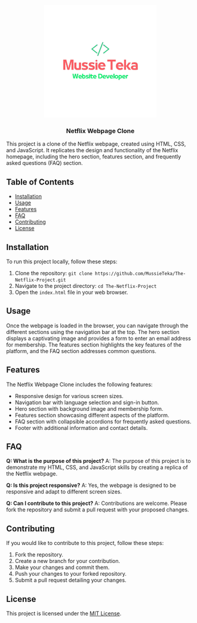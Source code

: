 <div align="center">
  <img src="mussie.png" alt="logo" width="300px"  height="300px" />
  <br/>
  <h3><b>Netflix Webpage Clone</b></h3>
</div>

This project is a clone of the Netflix webpage, created using HTML, CSS, and JavaScript. It replicates the design and functionality of the Netflix homepage, including the hero section, features section, and frequently asked questions (FAQ) section.

## Table of Contents

- [Installation](#installation)
- [Usage](#usage)
- [Features](#features)
- [FAQ](#faq)
- [Contributing](#contributing)
- [License](#license)

## Installation

To run this project locally, follow these steps:

1. Clone the repository: `git clone https://github.com/MussieTeka/The-Netflix-Project.git`
2. Navigate to the project directory: `cd The-Netflix-Project`
3. Open the `index.html` file in your web browser.

## Usage

Once the webpage is loaded in the browser, you can navigate through the different sections using the navigation bar at the top. The hero section displays a captivating image and provides a form to enter an email address for membership. The features section highlights the key features of the platform, and the FAQ section addresses common questions.

## Features

The Netflix Webpage Clone includes the following features:

- Responsive design for various screen sizes.
- Navigation bar with language selection and sign-in button.
- Hero section with background image and membership form.
- Features section showcasing different aspects of the platform.
- FAQ section with collapsible accordions for frequently asked questions.
- Footer with additional information and contact details.

## FAQ

**Q: What is the purpose of this project?**
A: The purpose of this project is to demonstrate my HTML, CSS, and JavaScript skills by creating a replica of the Netflix webpage.

**Q: Is this project responsive?**
A: Yes, the webpage is designed to be responsive and adapt to different screen sizes.

**Q: Can I contribute to this project?**
A: Contributions are welcome. Please fork the repository and submit a pull request with your proposed changes.

## Contributing

If you would like to contribute to this project, follow these steps:

1. Fork the repository.
2. Create a new branch for your contribution.
3. Make your changes and commit them.
4. Push your changes to your forked repository.
5. Submit a pull request detailing your changes.

## License

This project is licensed under the [MIT License](LICENSE).
